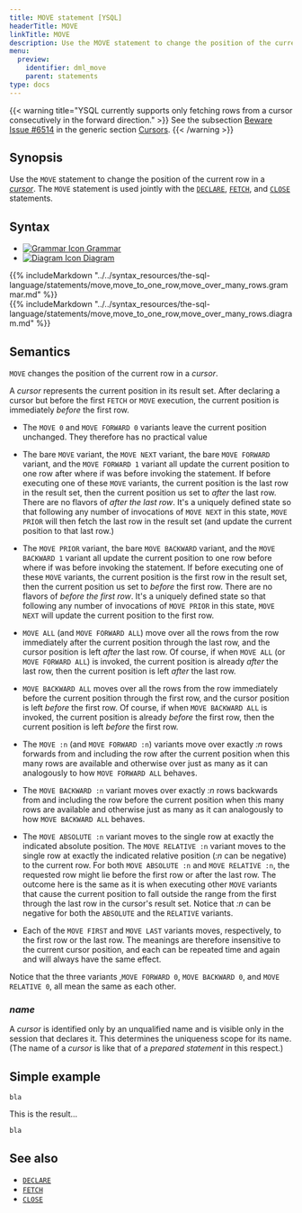 ```yaml
---
title: MOVE statement [YSQL]
headerTitle: MOVE
linkTitle: MOVE
description: Use the MOVE statement to change the position of the current row in a cursor.
menu:
  preview:
    identifier: dml_move
    parent: statements
type: docs
---
```


{{< warning title="YSQL currently supports only fetching rows from a cursor consecutively in the forward direction." >}}
See the subsection [Beware Issue #6514](../../../cursors/#beware-issue-6514) in the generic section [Cursors](../../../cursors/).
{{< /warning >}}

## Synopsis

Use the `MOVE` statement to change the position of the current row in a _[cursor](../../../cursors/)_. The `MOVE` statement is used jointly with the [`DECLARE`](../dml_declare), [`FETCH`](../dml_fetch), and [`CLOSE`](../dml_close) statements.

## Syntax

<ul class="nav nav-tabs nav-tabs-yb">
  <li >
    <a href="#grammar" class="nav-link active" id="grammar-tab" data-toggle="tab" role="tab" aria-controls="grammar" aria-selected="true">
      <img src="/icons/file-lines.svg" alt="Grammar Icon">
      Grammar
    </a>
  </li>
  <li>
    <a href="#diagram" class="nav-link" id="diagram-tab" data-toggle="tab" role="tab" aria-controls="diagram" aria-selected="false">
      <img src="/icons/diagram.svg" alt="Diagram Icon">
      Diagram
    </a>
  </li>
</ul>

<div class="tab-content">
  <div id="grammar" class="tab-pane fade show active" role="tabpanel" aria-labelledby="grammar-tab">
  {{% includeMarkdown "../../syntax_resources/the-sql-language/statements/move,move_to_one_row,move_over_many_rows.grammar.md" %}}
  </div>
  <div id="diagram" class="tab-pane fade" role="tabpanel" aria-labelledby="diagram-tab">
  {{% includeMarkdown "../../syntax_resources/the-sql-language/statements/move,move_to_one_row,move_over_many_rows.diagram.md" %}}
  </div>
</div>

## Semantics

`MOVE` changes the position of the current row in a _cursor_.

A _cursor_ represents the current position in its result set. After declaring a cursor but before the first `FETCH` or `MOVE` execution, the current position is immediately _before_ the first row.

- The `MOVE 0` and `MOVE FORWARD 0` variants leave the current position unchanged. They therefore has no practical value

- The bare `MOVE` variant, the `MOVE NEXT` variant, the bare `MOVE FORWARD` variant, and the `MOVE FORWARD 1` variant all update the current position to one row after where if was before invoking the statement. If before executing one of these `MOVE` variants, the current position is the last row in the result set, then the current position us set to _after_ the last row. There are no flavors of _after the last row_. It's a uniquely defined state so that following any number of invocations of `MOVE NEXT` in this state, `MOVE PRIOR` will then fetch the last row in the result set (and update the current position to that last row.)

- The `MOVE PRIOR` variant, the bare `MOVE BACKWARD` variant, and the `MOVE BACKWARD 1` variant all update the current position to one row before where if was before invoking the statement. If before executing one of these `MOVE` variants, the current position is the first row in the result set, then the current position us set to _before_ the first row. There are no flavors of _before the first row_. It's a uniquely defined state so that following any number of invocations of `MOVE PRIOR` in this state, `MOVE NEXT` will update the current position to the first row.

- `MOVE ALL` (and `MOVE FORWARD ALL`) move over all the rows from the row immediately after the current position through the last row, and the cursor position is left _after_ the last row. Of course, if when `MOVE ALL` (or `MOVE FORWARD ALL`) is invoked, the current position is already _after_ the last row, then the current position is left _after_ the last row.

- `MOVE BACKWARD ALL` moves over all the rows from the row immediately before the current position through the first row, and the cursor position is left _before_ the first row. Of course, if when `MOVE BACKWARD ALL` is invoked, the current position is already _before_ the first row, then the current position is left _before_ the first row.

- The `MOVE :n` (and `MOVE FORWARD :n`) variants move over exactly _:n_ rows forwards from and including the row after the current position when this many rows are available and otherwise over just as many as it can analogously to how `MOVE FORWARD ALL` behaves.

- The `MOVE BACKWARD :n` variant moves over exactly _:n_ rows backwards from and including the row before the current position when this many rows are available and otherwise just as many as it can analogously to how `MOVE BACKWARD ALL` behaves.

- The `MOVE ABSOLUTE :n` variant moves to the single row at exactly the indicated absolute position. The `MOVE RELATIVE :n` variant moves to the single row at exactly the indicated relative position (_:n_ can be negative) to the current row. For both `MOVE ABSOLUTE :n` and `MOVE RELATIVE :n`, the requested row might lie before the first row or after the last row. The outcome here is the same as it is when executing other `MOVE` variants that cause the current position to fall outside the range from the first through the last row in the cursor's result set. Notice that _:n_ can be negative for both the `ABSOLUTE` and the `RELATIVE` variants.

- Each of the `MOVE FIRST` and `MOVE LAST` variants moves, respectively, to the first row or the last row. The meanings are therefore insensitive to the current cursor position, and each can be repeated time and again and will always have the same effect. 

Notice that the three variants ,`MOVE FORWARD 0`, `MOVE BACKWARD 0`, and `MOVE RELATIVE 0`, all mean the same as each other.

### *name*

A _cursor_ is identified only by an unqualified name and is visible only in the session that declares it. This determines the uniqueness scope for its name. (The name of a  _cursor_ is like that of a _prepared statement_ in this respect.)

## Simple example


```plpgsql
bla
```

This is the result...

```output
bla
```

## See also

- [`DECLARE`](../dml_declare)
- [`FETCH`](../dml_fetch)
- [`CLOSE`](../dml_close)